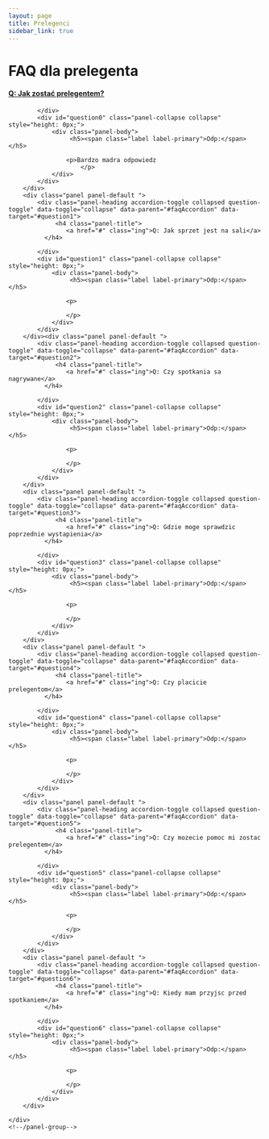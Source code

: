 ```yaml
---
layout: page
title: Prelegenci
sidebar_link: true
---
```


<h1>FAQ dla prelegenta</h1>

<div class="container">
    <div class="panel-group" id="faqAccordion">
        <div class="panel panel-default ">
            <div class="panel-heading accordion-toggle question-toggle collapsed" data-toggle="collapse" data-parent="#faqAccordion" data-target="#question0">
                 <h4 class="panel-title">
                    <a href="#" class="ing">Q: Jak zostać prelegentem?</a>
              </h4>

            </div>
            <div id="question0" class="panel-collapse collapse" style="height: 0px;">
                <div class="panel-body">
                     <h5><span class="label label-primary">Odp:</span></h5>

                    <p>Bardzo madra odpowiedz
                        </p>
                </div>
            </div>
        </div>
        <div class="panel panel-default ">
            <div class="panel-heading accordion-toggle collapsed question-toggle" data-toggle="collapse" data-parent="#faqAccordion" data-target="#question1">
                 <h4 class="panel-title">
                    <a href="#" class="ing">Q: Jak sprzet jest na sali</a>
              </h4>

            </div>
            <div id="question1" class="panel-collapse collapse" style="height: 0px;">
                <div class="panel-body">
                     <h5><span class="label label-primary">Odp:</span></h5>

                    <p>

                    </p>
                </div>
            </div>
        </div><div class="panel panel-default ">
            <div class="panel-heading accordion-toggle collapsed question-toggle" data-toggle="collapse" data-parent="#faqAccordion" data-target="#question2">
                 <h4 class="panel-title">
                    <a href="#" class="ing">Q: Czy spotkania sa nagrywane</a>
              </h4>

            </div>
            <div id="question2" class="panel-collapse collapse" style="height: 0px;">
                <div class="panel-body">
                     <h5><span class="label label-primary">Odp:</span></h5>

                    <p>

                    </p>
                </div>
            </div>
        </div>
        <div class="panel panel-default ">
            <div class="panel-heading accordion-toggle collapsed question-toggle" data-toggle="collapse" data-parent="#faqAccordion" data-target="#question3">
                 <h4 class="panel-title">
                    <a href="#" class="ing">Q: Gdzie moge sprawdzic poprzednie wystapienia</a>
              </h4>

            </div>
            <div id="question3" class="panel-collapse collapse" style="height: 0px;">
                <div class="panel-body">
                     <h5><span class="label label-primary">Odp:</span></h5>

                    <p>

                    </p>
                </div>
            </div>
        </div>
        <div class="panel panel-default ">
            <div class="panel-heading accordion-toggle collapsed question-toggle" data-toggle="collapse" data-parent="#faqAccordion" data-target="#question4">
                 <h4 class="panel-title">
                    <a href="#" class="ing">Q: Czy placicie prelegentom</a>
              </h4>

            </div>
            <div id="question4" class="panel-collapse collapse" style="height: 0px;">
                <div class="panel-body">
                     <h5><span class="label label-primary">Odp:</span></h5>

                    <p>

                    </p>
                </div>
            </div>
        </div>
        <div class="panel panel-default ">
            <div class="panel-heading accordion-toggle collapsed question-toggle" data-toggle="collapse" data-parent="#faqAccordion" data-target="#question5">
                 <h4 class="panel-title">
                    <a href="#" class="ing">Q: Czy mozecie pomoc mi zostac prelegentem</a>
              </h4>

            </div>
            <div id="question5" class="panel-collapse collapse" style="height: 0px;">
                <div class="panel-body">
                     <h5><span class="label label-primary">Odp:</span></h5>

                    <p>

                    </p>
                </div>
            </div>
        </div>
        <div class="panel panel-default ">
            <div class="panel-heading accordion-toggle collapsed question-toggle" data-toggle="collapse" data-parent="#faqAccordion" data-target="#question6">
                 <h4 class="panel-title">
                    <a href="#" class="ing">Q: Kiedy mam przyjsc przed spotkaniem</a>
              </h4>

            </div>
            <div id="question6" class="panel-collapse collapse" style="height: 0px;">
                <div class="panel-body">
                     <h5><span class="label label-primary">Odp:</span></h5>

                    <p>

                    </p>
                </div>
            </div>
        </div>

    </div>
    <!--/panel-group-->
</div>
